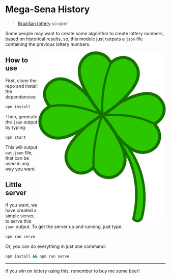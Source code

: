 # Mega-Sena History

> [Brazilian lottery](http://www.loterias.caixa.gov.br/wps/portal/loterias/landing/megasena) scraper

Some people may want to create some algorithm to create lottery numbers, based
on historical results, so, this module just outputs a `json` file containing
the previous lottery numbers.

<img align="right" src="img.png">

## How to use

First, clone the repo and install the dependencies:

```bash
npm install
```

Then, generate the `json` output by typing:

```bash
npm start
```

This will output `out.json` file, that can be used in any way you want.

## Little server

If you want, we have created a simple server, to serve this `json` output.
To get the server up and running, just type:

```bash
npm run serve
```

Or, you can do everything in just one command:

```bash
npm install && npm run serve
```

---
If you win on lottery using this, remember to buy me some beer!
